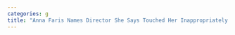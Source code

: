```yaml
---
categories: g
title: "Anna Faris Names Director She Says Touched Her Inappropriately On The Set"
---
```

